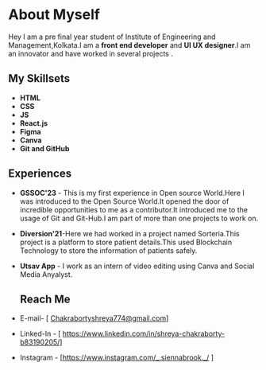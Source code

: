 # About Myself 
Hey I am a pre final year student of Institute of Engineering and Management,Kolkata.I am a **front end developer** and **UI UX designer**.I am an innovator and have 
worked in several projects .

## My Skillsets
- **HTML**
- **CSS**
- **JS**
- **React.js**
- **Figma**
- **Canva**
- **Git and GitHub**

## Experiences
  
  - **GSSOC'23** - This is my first experience in Open source World.Here I was introduced to the Open Source World.It opened the door of incredible opportunities to me as a contributor.It introduced me to the usage of Git and Git-Hub.I am part of more than one projects to work on.

- **Diversion'21**-Here we had worked in a project named Sorteria.This project is a platform to store patient details.This used Blockchain Technology to store the information of patients safely.

- **Utsav App** - I work as an intern of video editing using Canva and Social Media Anyalyst.

  ## Reach Me 
- E-mail- [ Chakrabortyshreya774@gmail.com]
- Linked-In - [ https://www.linkedin.com/in/shreya-chakraborty-b83190205/]
- Instagram - [https://www.instagram.com/_.siennabrook._/ ]
    



 
